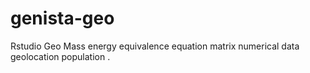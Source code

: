 # genista-geo
Rstudio Geo Mass energy equivalence equation matrix numerical data geolocation population
.
